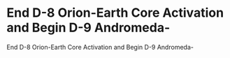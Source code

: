 # End D-8 Orion-Earth Core Activation and Begin D-9 Andromeda-

End D-8 Orion-Earth Core Activation and Begin D-9 Andromeda-